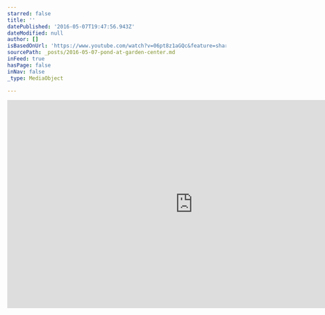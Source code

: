 ```yaml
---
starred: false
title: ''
datePublished: '2016-05-07T19:47:56.943Z'
dateModified: null
author: []
isBasedOnUrl: 'https://www.youtube.com/watch?v=06pt8z1aGQc&feature=share'
sourcePath: _posts/2016-05-07-pond-at-garden-center.md
inFeed: true
hasPage: false
inNav: false
_type: MediaObject

---
```

<iframe src="https://cdn.embedly.com/widgets/media.html?src=https%3A%2F%2Fwww.youtube.com%2Fembed%2F06pt8z1aGQc%3Ffeature%3Doembed&amp;url=https%3A%2F%2Fwww.youtube.com%2Fwatch%3Fv%3D06pt8z1aGQc%26feature%3Dshare&amp;image=https%3A%2F%2Fi.ytimg.com%2Fvi%2F06pt8z1aGQc%2Fhqdefault.jpg&amp;key=b7d04c9b404c499eba89ee7072e1c4f7&amp;type=text%2Fhtml&amp;schema=youtube" width="854" height="480" scrolling="no" frameborder="0" allowfullscreen="" style=""></iframe>